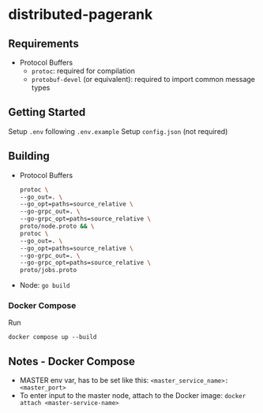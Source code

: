 # distributed-pagerank

## Requirements

- Protocol Buffers
  - `protoc`: required for compilation
  - `protobuf-devel` (or equivalent): required to import common message types

## Getting Started

Setup `.env` following `.env.example`
Setup `config.json` (not required)

## Building

- Protocol Buffers
  ```bash
  protoc \
  --go_out=. \
  --go_opt=paths=source_relative \
  --go-grpc_out=. \
  --go-grpc_opt=paths=source_relative \
  proto/node.proto && \
  protoc \
  --go_out=. \
  --go_opt=paths=source_relative \
  --go-grpc_out=. \
  --go-grpc_opt=paths=source_relative \
  proto/jobs.proto
  ```
- Node: `go build`

### Docker Compose

Run
```
docker compose up --build
```

## Notes - Docker Compose

- MASTER env var, has to be set like this: `<master_service_name>:<master_port>`
- To enter input to the master node, attach to the Docker image:
  `docker attach <master-service-name>`
